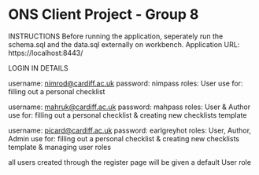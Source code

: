 # ONS Client Project - Group 8

INSTRUCTIONS
Before running the application, seperately run the schema.sql and the data.sql externally on workbench.
Application URL: https://localhost:8443/

LOGIN IN DETAILS

username: nimrod@cardiff.ac.uk
password: nimpass
roles: User
use for: filling out a personal checklist

username: mahruk@cardiff.ac.uk
password: mahpass
roles: User & Author
use for: filling out a personal checklist & creating new checklists template

username: picard@cardiff.ac.uk
password: earlgreyhot
roles: User, Author, Admin
use for: filling out a personal checklist & creating new checklists template & managing user roles

all users created through the register page will be given a default User role
